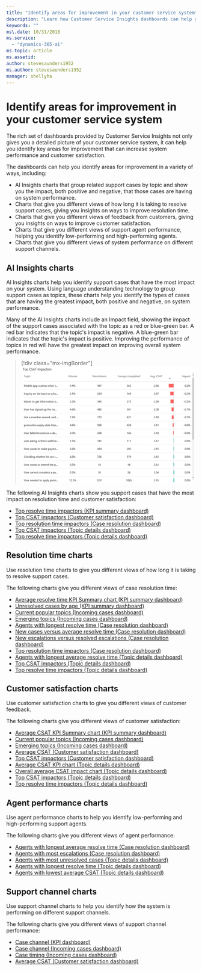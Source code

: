 ```yaml
---
title: "Identify areas for improvement in your customer service system"
description: "Learn how Customer Service Insights dashboards can help you identify areas for improvement in your customer service system."
keywords: ""
ms\.date: 10/31/2018
ms.service:
  - "dynamics-365-ai"
ms.topic: article
ms.assetid: 
author: stevesaunders1952
ms.author: stevesaunders1952
manager: shellyha
---
```


# Identify areas for improvement in your customer service system

The rich set of dashboards provided by Customer Service Insights not only gives you a detailed picture of your customer service system, it can help you identify key areas for improvement that can increase system performance and customer satisfaction.

The dashboards can help you identify areas for improvement in a variety of ways, including:

* AI Insights charts that group related support cases by topic and show you the impact, both positive and negative, that those cases are having on system performance.
* Charts that give you different views of how long it is taking to resolve support cases, giving you insights on ways to improve resolution time.
* Charts that give you different views of feedback from customers, giving you insights on ways to improve customer satisfaction.
* Charts that give you different views of support agent performance, helping you identify low-performing and high-performing agents.
* Charts that give you different views of system performance on different support channels.

## AI Insights charts

AI Insights charts help you identify support cases that have the most impact on your system. Using language understanding technology to group support cases as topics, these charts help you identify the types of cases that are having the greatest impact, both positive and negative, on system performance.

Many of the AI Insights charts include an Impact field, showing the impact of the support cases associated with the topic as a red or blue-green bar. A red bar indicates that the topic's impact is negative. A blue-green bar indicates that the topic's impact is positive. Improving the performance of topics in red will have the greatest impact on improving overall system performance.

> [!div class="mx-imgBorder"]
> ![Top CSAT impactors](media/ai-csi-CSAT-impactors.png)

The following AI Insights charts show you support cases that have the most impact on resolution time and customer satisfaction:

* [Top resolve time impactors (KPI summary dashboard)](dashboard-kpi-summary.md#top-resolve-time-impactors-chart)
* [Top CSAT impactors (Customer satisfaction dashboard)](dashboard-CSAT.md#top-csat-impactors-chart)
* [Top resolution time impactors (Case resolution dashboard)](dashboard-case-resolutions#top-resolution-time-impactors)
* [Top CSAT impactors (Topic details dashboard)](dashboard-topic-details.md#top-csat-impactors-chart)
* [Top resolve time impactors (Topic details dashboard)](dashboard-topic-details.md#top-resolve-time-impactors-chart)

## Resolution time charts

Use resolution time charts to give you different views of how long it is taking to resolve support cases.

The following charts give you different views of case resolution time:

* [Average resolve time KPI Summary chart (KPI summary dashboard)](dashboard-kpi-summary.md#kpi-summary-charts)
* [Unresolved cases by age (KPI summary dashboard)](dashboard-kpi-summary.md#unresolved-cases-by-age-chart)
* [Current popular topics (Incoming cases dashboard)](dashboard-incoming-cases.md#current-popular-topics-chart)
* [Emerging topics (Incoming cases dashboard)](dashboard-incoming-cases.md#emerging-topics-chart)
* [Agents with longest resolve time (Case resolution dashboard)](dashboard-case-resolutions.md#agents-with-longest-resolve-time-chart)
* [New cases versus average resolve time (Case resolution dashboard)](dashboard-case-resolutions.md#new-cases-versus-average-resolve-time-chart)
* [New escalations versus resolved escalations (Case resolution dashboard)](dashboard-case-resolutions.md#new-escalations-versus-resolved-escalations-chart)
* [Top resolution time impactors (Case resolution dashboard)](dashboard-case-resolutions.md#top-resolution-time-impactors)
* [Agents with longest average resolve time (Topic details dashboard)](dashboard-topic-details.md#agents-with-longest-average-resolve-time-chart)
* [Top CSAT impactors (Topic details dashboard)](dashboard-topic-details.md#top-csat-impactors-chart)
* [Top resolve time impactors (Topic details dashboard)](dashboard-topic-details.md#top-resolve-time-impactors-chart)

## Customer satisfaction charts

Use customer satisfaction charts to give you different views of customer feedback.

The following charts give you different views of customer satisfaction:

* [Average CSAT KPI Summary chart (KPI summary dashboard)](dashboard-kpi-summary.md#kpi-summary-charts)
* [Current popular topics (Incoming cases dashboard)](dashboard-incoming-cases.md#current-popular-topics-chart)
* [Emerging topics (Incoming cases dashboard)](dashboard-incoming-cases.md#emerging-topics-chart)
* [Average CSAT (Customer satisfaction dashboard)](dashboard-CSAT.md#average-csat-chart)
* [Top CSAT impactors (Customer satisfaction dashboard)](dashboard-CSAT.md#top-csat-impactors-chart)
* [Average CSAT KPI chart (Topic details dashboard)](dashboard-topic-details.md#topic-details-KPI-charts)
* [Overall average CSAT impact chart (Topic details dashboard)](dashboard-topic-details#overall-average-impact-charts)
* [Top CSAT impactors (Topic details dashboard)](dashboard-topic-details.md#top-csat-impactors-chart)
* [Top resolve time impactors (Topic details dashboard)](dashboard-topic-details.md#top-resolve-time-impactors-chart)

## Agent performance charts

Use agent performance charts to help you identify low-performing and high-performing support agents.

The following charts give you different views of agent performance:

* [Agents with longest average resolve time (Case resolution dashboard)](dashboard-case-resolutions.md#agents-with-longest-average-resolve-time-chart)
* [Agents with most escalations (Case resolution dashboard)](dashboard-case-resolutions.md#agents-with-most-escalations-chart)
* [Agents with most unresolved cases (Topic details dashboard)](dashboard-topic-details.md#agents-with-most-unresolved-cases-chart)
* [Agents with longest resolve time (Topic details dashboard)](dashboard-topic-details.md#agents-with-longest-resolve-time-chart)
* [Agents with lowest average CSAT (Topic details dashboard)](dashboard-topic-details.md#agents-with-lowest-average-csat-chart)

## Support channel charts

Use support channel charts to help you identify how the system is performing on different support channels.

The following charts give you different views of support channel performance:

* [Case channel (KPI dashboard)](dashboard-kpi-summary.md#case-channels-chart)
* [Case channel (Incoming cases dashboard)](dashboard-incoming-cases.md#case-channels-chart)
* [Case timing (Incoming cases dashboard)](dashboard-incoming-cases.md#case-timing-chart)
* [Average CSAT (Customer satisfaction dashboard)](dashboard-CSAT.md#average-csat-chart)
